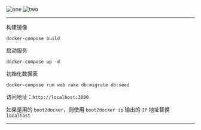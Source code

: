 ![one](https://raw.github.com/ruchee/tower_event/master/.github/one.jpg)
![two](https://raw.github.com/ruchee/tower_event/master/.github/two.jpg)

----

构建镜像
```
docker-compose build
```

启动服务
```
docker-compose up -d
```

初始化数据表
```
docker-compose run web rake db:migrate db:seed
```

访问地址：`http://localhost:3000`

如果是用的 `boot2docker`，则使用 `boot2docker ip` 输出的 `IP` 地址替换 `localhost`

----
